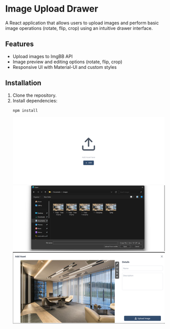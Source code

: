 # Image Upload Drawer

A React application that allows users to upload images and perform basic image operations (rotate, flip, crop) using an intuitive drawer interface.

## Features

- Upload images to ImgBB API
- Image preview and editing options (rotate, flip, crop)
- Responsive UI with Material-UI and custom styles

## Installation

1. Clone the repository.
2. Install dependencies:
   ```bash
   npm install
   ```
   ![alt text](./screenshots//1.png)
   ![alt text](./screenshots/2.png)
   ![alt text](./screenshots//4.png)
  
